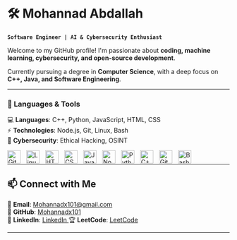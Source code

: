 # 🛠️ Mohannad Abdallah

**`Software Engineer | AI & Cybersecurity Enthusiast`**

Welcome to my GitHub profile! I'm passionate about **coding, machine learning, cybersecurity, and open-source development**.

Currently pursuing a degree in **Computer Science**, with a deep focus on **C++, Java, and Software Engineering**.

---

### 🧰 Languages & Tools  
💻 **Languages**: C++, Python, JavaScript, HTML, CSS  
⚡ **Technologies**: Node.js, Git, Linux, Bash  
🔐 **Cybersecurity**: Ethical Hacking, OSINT  

<img align="left" alt="Git" width="30px" style="padding-right:10px;" src="https://cdn.jsdelivr.net/gh/devicons/devicon/icons/git/git-original.svg" />
<img align="left" alt="Linux" width="30px" style="padding-right:10px;" src="https://cdn.jsdelivr.net/gh/devicons/devicon/icons/linux/linux-original.svg" />
<img align="left" alt="HTML" width="30px" style="padding-right:10px;" src="https://cdn.jsdelivr.net/gh/devicons/devicon/icons/html5/html5-plain.svg" />
<img align="left" alt="CSS" width="30px" style="padding-right:10px;" src="https://cdn.jsdelivr.net/gh/devicons/devicon/icons/css3/css3-plain.svg" />
<img align="left" alt="JavaScript" width="30px" style="padding-right:10px;" src="https://cdn.jsdelivr.net/gh/devicons/devicon/icons/javascript/javascript-plain.svg" />
<img align="left" alt="NodeJS" width="30px" style="padding-right:10px;" src="https://cdn.jsdelivr.net/gh/devicons/devicon/icons/nodejs/nodejs-original.svg" />
<img align="left" alt="Python" width="30px" style="padding-right:10px;" src="https://cdn.jsdelivr.net/gh/devicons/devicon/icons/python/python-plain.svg" />
<img align="left" alt="C++" width="30px" style="padding-right:10px;" src="https://cdn.jsdelivr.net/gh/devicons/devicon/icons/cplusplus/cplusplus-line.svg" />
<img align="left" alt="GitHub" width="30px" style="padding-right:10px;" src="https://cdn.jsdelivr.net/gh/devicons/devicon/icons/github/github-original.svg" />
<img align="left" alt="Bash" width="30px" style="padding-right:10px;" src="https://cdn.jsdelivr.net/gh/devicons/devicon/icons/bash/bash-original.svg" />
<br />

---

## 📫 Connect with Me  
📩 **Email**: [ Mohannadx101@gmail.com ](mailto:Mohannadx101@gmail.com)  
🚀 **GitHub**: [ Mohannadx101 ](https://github.com/Mohannadx101)  
🔗 **LinkedIn**: [ LinkedIn ](https://www.linkedin.com/in/mohannad-abdallah-3571552a2)
🏆 **LeetCode**: [ LeetCode ](https://leetcode.com/u/mohannadx101/) 

---

